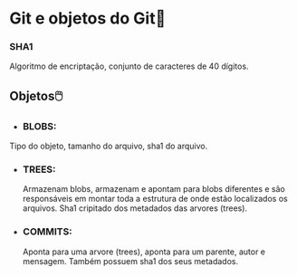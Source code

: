 # Git e objetos do Git:page_with_curl:

### SHA1

Algoritmo de encriptação,  conjunto de caracteres de 40 dígitos.

## Objetos:computer_mouse:

- ### BLOBS:

 Tipo do objeto, tamanho do arquivo, sha1 do arquivo.

- ### TREES:

   Armazenam blobs, armazenam e apontam para blobs diferentes e são responsáveis em montar toda a estrutura de onde estão localizados os arquivos.  Sha1 cripitado dos metadados das arvores (trees).

- ### COMMITS:

   Aponta para uma arvore (trees), aponta para um parente, autor e mensagem. Também possuem sha1 dos seus metadados.





